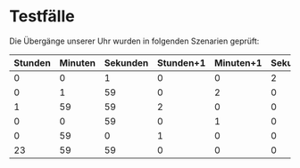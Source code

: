 # Testfälle

Die Übergänge unserer Uhr wurden in folgenden Szenarien geprüft:

|Stunden|Minuten|Sekunden|Stunden+1|Minuten+1|Sekunden+1|
--- | --- | ---| ---| ---| ---|
|0|0|1|0|0|2|
|0|1|59|0|2|0|
|1|59|59|2|0|0|
|0|0|59|0|1|0|
|0|59|0|1|0|0|
|23|59|59|0|0|0|
